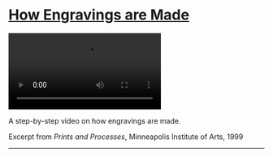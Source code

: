 # [How Engravings are Made](http://artsmia.github.io/griot/#/stories/1373)

<video src='https://www.youtube.com/watch?v=SNKn4PORGBI'></video>

A step-by-step video on how engravings are made.

Excerpt from *Prints and Processes*, Minneapolis Institute of Arts, 1999

---
